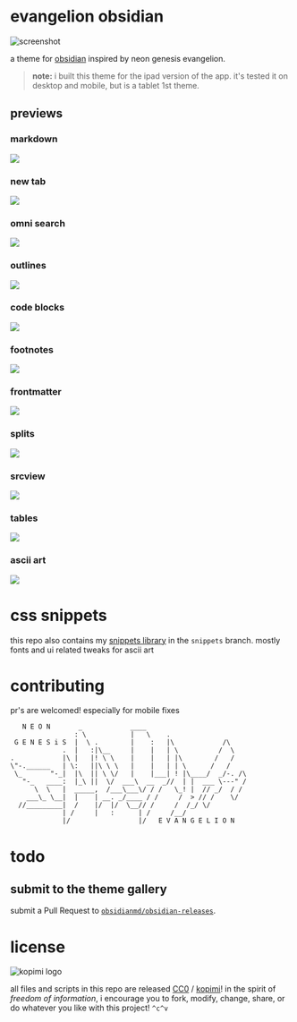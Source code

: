 # evangelion obsidian

![screenshot](preview.png)

a theme for [obsidian](https://obsidian.md) inspired by neon genesis evangelion.

> **note:** i built this theme for the ipad version of the app.
> it's tested it on desktop and mobile, but is a tablet 1st theme.

##  previews

### markdown
![](preview-markdown.png)
### new tab
![](preview-new-tab.png)
### omni search
![](preview-omni.png)
### outlines
![](preview-outline.png)
### code blocks
![](preview-code.png)
### footnotes
![](preview-footnote.png)
### frontmatter
![](preview-frontmatter.png)
### splits
![](preview-splits-imgs.png)
### srcview
![](preview-src-view.png)
### tables
![](preview-tables-colors.png)
### ascii art
![](preview-ascii.png)

# css snippets

this repo also contains my [snippets library](https://github.com/xero/evangelion.obsidian/tree/snippets) in the `snippets` branch. mostly fonts and ui related tweaks for ascii art

# contributing

pr's are welcomed! especially for mobile fixes

```
   N E O N       _            ____
                : \           |   \    .
 G E N E S i S  |  \ .        |    :   |\            /\
             .  |   :|\__     |    |   | \          /  \
.            |\ |   |! \ \    |    |   | |\        /   /
\"-.______   | \:   ||\ \ \   |    |   | | \      /   /
 \_       "-_|  |\  || \ \/   |    |___| ! |\____/  _/-. /\
   "-_   ____:  |_\ ||  \/  ___\  __  _//  | |  ___ \---" /
      \  \   |  _____,  /___\___\/ / /   \_! |  // _/  / /
    ___\_ \__|  |    | __. _/____ / /     /  > // /    \/
  //_________|  /    |/  |/  \__// /     /  /_/ \/
             | /     |   :      | /     /__/
             |/                 |/   E V A N G E L I O N
```

# todo

## submit to the theme gallery

submit a Pull Request to [`obsidianmd/obsidian-releases`](https://github.com/obsidianmd/obsidian-releases#community-theme).

# license

![kopimi logo](https://gist.githubusercontent.com/xero/cbcd5c38b695004c848b73e5c1c0c779/raw/6b32899b0af238b17383d7a878a69a076139e72d/kopimi-sm.png)

all files and scripts in this repo are released [CC0](https://creativecommons.org/publicdomain/zero/1.0/) / [kopimi](https://kopimi.com)! in the spirit of _freedom of information_, i encourage you to fork, modify, change, share, or do whatever you like with this project! `^c^v`
